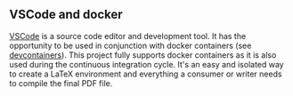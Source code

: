 ## VSCode and docker
[VSCode](https://code.visualstudio.com/) is a source code editor and development tool.
It has the opportunity to be used in conjunction with docker containers 
(see [devcontainers](https://code.visualstudio.com/docs/devcontainers/containers)).
This project fully supports docker containers as it is also used during 
the continuous integration cycle.
It's an easy and isolated way to create a LaTeX environment and everything a consumer or writer
needs to compile the final PDF file.